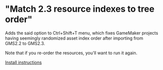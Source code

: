 # "Match 2.3 resource indexes to tree order"
Adds the said option to Ctrl+Shift+T menu, which fixes GameMaker projects having seemingly randomized asset index order after importing from GMS2.2 to GMS2.3.

Note that if you re-order the resources, you'll want to run it again.

[Install instructions](https://github.com/GameMakerDiscord/GMEdit/wiki/Using-plugins#installing-plugins)